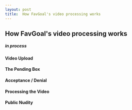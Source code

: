 ```yaml
---
layout: post
title:  How FavGoal's video processing works
---
```



## How FavGoal's video processing works 
##### in process


#### Video Upload


#### The Pending Box


#### Acceptance / Denial


#### Processing the Video


#### Public Nudity








